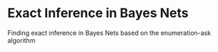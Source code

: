 # Exact Inference in Bayes Nets

Finding exact inference in Bayes Nets based on the enumeration-ask algorithm
